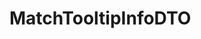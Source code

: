 #  MatchTooltipInfoDTO

<api-schema openapi-path="../../../api-specs/swagger-otr-api.json" name="MatchTooltipInfoDTO"/>